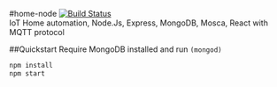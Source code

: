 #home-node  [![Build Status](https://travis-ci.org/crowmw/home-node.svg?branch=master)](https://travis-ci.org/crowmw/home-node)                                                                 
IoT Home automation, Node.Js, Express, MongoDB, Mosca, React with MQTT protocol

##Quickstart
Require MongoDB installed and run `(mongod)`
```bash
npm install
npm start
```


